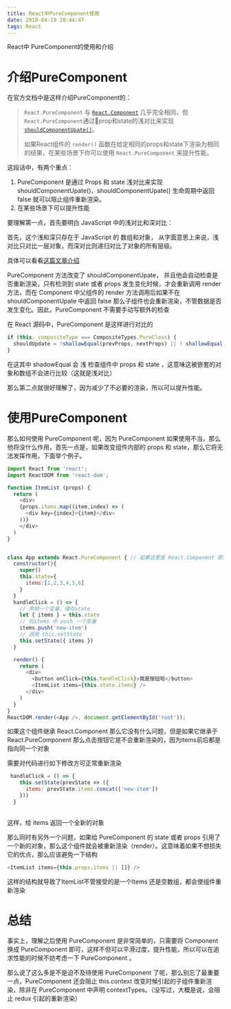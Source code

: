 ```yaml
---
title: React中PureComponent使用
date: 2018-04-19 20:44:47
tags: React
---
```


React中 PureComponent的使用和介绍

<!-- more -->

# 介绍PureComponent

在官方文档中是这样介绍PureComponent的：

> `React.PureComponent` 与 [`React.Component`](https://doc.react-china.org/docs/react-api.html#react.component) 几乎完全相同，但 `React.PureComponent`通过prop和state的浅对比来实现 [`shouldComponentUpate()`](https://doc.react-china.org/docs/react-component.html#shouldcomponentupdate)。
>
> 如果React组件的 `render()` 函数在给定相同的props和state下渲染为相同的结果，在某些场景下你可以使用 `React.PureComponent` 来提升性能。

这段话中，有两个重点：

1. PureComponent 是通过 Props 和 state 浅对比来实现 shouldComponentUpate()，shouldComponentUpate() 生命周期中返回 false 就可以阻止组件重新渲染。
2. 在某些场景下可以提升性能

要理解第一点，首先要明白 JavaScript 中的浅对比和深对比：

首先，这个浅和深只存在于 JavaScript 的 数组和对象， 从字面意思上来说，浅对比只对比一层对象，而深对比则递归对比了对象的所有层级。

具体可以看看[这篇文章介绍](http://imweb.io/topic/598973c2c72aa8db35d2e291)

PureComponent 方法改变了 shouldComponentUpate， 并且他会自动检查是否重新渲染，只有检测到 state 或者 props 发生变化时候，才会重新调用 render 方法，而在 Component 中父组件的 render 方法调用后如果不在 shouldComponentUpate 中返回 false 那么子组件也会重新渲染，不管数据是否发生变化。因此，PureComponent 不需要手动写额外的检查

在 React 源码中，PureComponent 是这样进行对比的

```JavaScript
if (this._compositeType === CompositeTypes.PureClass) {
  shouldUpdate = !shallowEqual(prevProps, nextProps) || ! shallowEqual(inst.state, nextState);
}
```

在这其中 shadowEqual 会 浅 检查组件中 props 和 state ，这意味这被嵌套的对象和数组不会进行比较（这就是浅对比）

那么第二点就很好理解了，因为减少了不必要的渲染，所以可以提升性能。

# 使用PureComponent

那么如何使用 PureComponent 呢，因为 PureComponent 如果使用不当，那么他将没什么作用，首先一点是，如果改变组件内部的 props 和 state，那么它将无法发挥作用，下面举个例子。

```JavaScript
import React from 'react';
import ReactDOM from 'react-dom';

function ItemList (props) {
  return (
    <div>
    {props.items.map((item,index) => (
      <div key={index}>{item}</div>
    ))}
    </div>
  )
}


class App extends React.PureComponent { // 如果这里是 React.Component 那么这个组件会正常渲染
  constructor(){
    super()
    this.state={
      items:[1,2,3,4,5,6]
    }
  }
  handleClick = () => {
    // 声明一个变量，储存state
    let { items } = this.state
    // 向items 中 push 一个变量
    items.push('new-item')
    // 调用 this.setState
    this.setState({ items })
  }

  render() {
    return (
      <div>
        <button onClick={this.handleClick}>我是按钮啦</button>
        <ItemList items={this.state.items} />
      </div>
    )
  }
}
ReactDOM.render(<App />, document.getElementById('root'));
```



如果这个组件继承 React.Component 那么它没有什么问题，但是如果它继承于 React.PureComponent 那么点击按钮它是不会重新渲染的，因为items前后都是指向同一个对象

需要对代码进行如下修改方可正常重新渲染

```JavaScript
 handleClick = () => {
    this.setState(prevState => ({
      items: prevState.items.concat(['new-item'])
    }))
  }
 
```

 这样，给 items 返回一个全新的对象

那么同时有另外一个问题，如果给 PureComponent 的 state 或者 props 引用了一个新的对象，那么这个组件就会被重新渲染（render）。这意味着如果不想损失它的优点，那么应该避免一下结构

```JavaScript
<ItemList items={this.props.items || []} />
```

这样的结构就导致了ItemList不管接受的是一个Items 还是空数组，都会使组件重新渲染

# 总结

事实上，理解之后使用 PureComponent 是非常简单的，只需要将 Component 换成 PureComponent 即可，这样不但可以平滑过度，提升性能，所以可以在追求性能的时候不妨考虑一下 PureComponent 。

那么说了这么多是不是迫不及待使用 PureComponent 了呢，那么别忘了最重要一点，PureComponent 还会阻止 this.context 改变时候引起的子组件重新渲染，除非在 PureComponent 中声明 contextTypes。（没写过，大概是说，会阻止 redux 引起的重新渲染）

